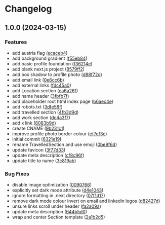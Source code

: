 # Changelog

## 1.0.0 (2024-03-15)


### Features

* add austria flag ([ecaceb4](https://github.com/philostler/philostler.com/commit/ecaceb4b05f6a75509a541b5558f8231126df905))
* add background gradient ([f55eb84](https://github.com/philostler/philostler.com/commit/f55eb846ea268104ffacf926fee7368a2af7aef4))
* add basic profile foundation ([f36214e](https://github.com/philostler/philostler.com/commit/f36214ea8763f95d2c68feaac5b1c7a765257ea8))
* add blank next.js project ([8579ff2](https://github.com/philostler/philostler.com/commit/8579ff242e340c87c99df516854ccbeaca230639))
* add box shadow to profile photo ([d88f72d](https://github.com/philostler/philostler.com/commit/d88f72d3cda9fe8a0b5ef06828ec1a45b6c36cc3))
* add email link ([0e6cc6b](https://github.com/philostler/philostler.com/commit/0e6cc6b97184a49a0d150b6cca687c7274c57523))
* add external links ([fdc45a0](https://github.com/philostler/philostler.com/commit/fdc45a03c592b5214ed125e845c22ac3739b4315))
* add Location section ([ea6a261](https://github.com/philostler/philostler.com/commit/ea6a2616f68f0a10c9b1023fb751550388f873a1))
* add name header ([3fbfb7f](https://github.com/philostler/philostler.com/commit/3fbfb7f5cc309f7d4eed4da0a3bb533cc921b255))
* add placeholder root html index page ([b6aec4e](https://github.com/philostler/philostler.com/commit/b6aec4e6b13bd83da57086a220fe98b3d03ca014))
* add robots.txt ([3dfe58f](https://github.com/philostler/philostler.com/commit/3dfe58f7678eaf023e3a3f68fceac62f48855fe5))
* add travelled section ([4fb3d9d](https://github.com/philostler/philostler.com/commit/4fb3d9dcc025a342b560f15ee8dd30f550f73a5c))
* add work section ([dc4a3f7](https://github.com/philostler/philostler.com/commit/dc4a3f77de9e03fe1a11a1194145f8afb54b300a))
* add x link ([8083b9d](https://github.com/philostler/philostler.com/commit/8083b9ded6109206c8badad40f3bfc5b597a96a4))
* create CNAME ([9b231c1](https://github.com/philostler/philostler.com/commit/9b231c1ef91afd6d808eaea2e515b1b57ca375e7))
* improve profile photo border colour ([ef7ef3c](https://github.com/philostler/philostler.com/commit/ef7ef3ca09437d79706f10eb9db76bb895484cac))
* initial commit ([6321e19](https://github.com/philostler/philostler.com/commit/6321e1975de17a1beef892a8e14f4b1376637eb1))
* rename TravelledSection and use emoji ([0be8f6d](https://github.com/philostler/philostler.com/commit/0be8f6dfb7076f09ee6ffcbecf612a9133df11f4))
* update favicon ([3f77d33](https://github.com/philostler/philostler.com/commit/3f77d33919cb6d9f15e96f66ed84855cd3152514))
* update meta description ([cf8c96f](https://github.com/philostler/philostler.com/commit/cf8c96f8c0f3fa80db6ea9bd6935af236eb48a5c))
* update title to name ([3c819ab](https://github.com/philostler/philostler.com/commit/3c819ab3cffbb384366ba7b9e04fb7f724fe4e36))


### Bug Fixes

* disable image optimization ([0090766](https://github.com/philostler/philostler.com/commit/0090766af144787d00d1ed2695af2886bb3c2cf7))
* explicitly set dark mode attribute ([d4e1043](https://github.com/philostler/philostler.com/commit/d4e1043034925333ab308e4f7c2a90e5003a8e33))
* ignore formatting in .next directory ([07f1d17](https://github.com/philostler/philostler.com/commit/07f1d174e86ff2917d432ccf6d35379afbe49402))
* remove dark mode colour invert on email and linkedin logos ([d82427d](https://github.com/philostler/philostler.com/commit/d82427d2313b450227367260e743ed52844edc1c))
* unsure links scroll under header ([fa2a09a](https://github.com/philostler/philostler.com/commit/fa2a09a1d2b8ad36188924de487717453d431d24))
* update meta description ([644b5d0](https://github.com/philostler/philostler.com/commit/644b5d0d354f524b09194aabcb1beb4332431adf))
* wrap and center Section template ([2a1b2d5](https://github.com/philostler/philostler.com/commit/2a1b2d529e404ac80e9ab7df3bfde2503ec1e1e1))
